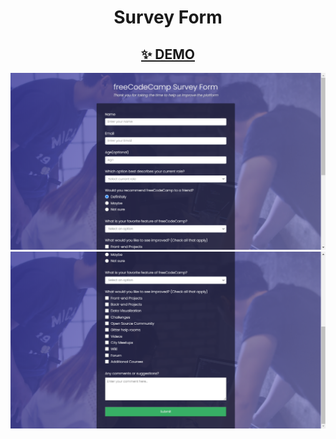 <h1 align='center'> Survey Form </h1>
<h2 align='center'><a href='https://cenacrharsh.github.io/survey-form-responsive-web-design-fcc/'>✨ DEMO</a></h2>

![ss1](./ss1.png)
![ss2](./ss2.png)
